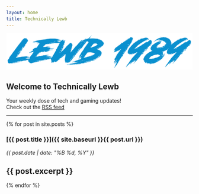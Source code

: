 ```yaml
---
layout: home
title: Technically Lewb
---
```


![Logo](/assets/images/logo.png)

## Welcome to Technically Lewb

Your weekly dose of tech and gaming updates!  
Check out the [RSS feed](https://lewb1989.github.io/Technically-Lewb-Feed/feed.xml)

---

{% for post in site.posts %}
### [{{ post.title }}]({{ site.baseurl }}{{ post.url }})
*{{ post.date | date: "%B %d, %Y" }}*

{{ post.excerpt }}
---
{% endfor %}
